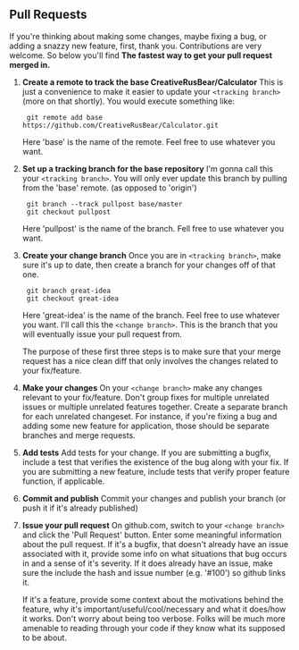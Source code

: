 Pull Requests
-------------

If you're thinking about making some changes, maybe fixing a bug, or adding a
snazzy new feature, first, thank you.  Contributions are very welcome. So below you'll find  **The
fastest way to get your pull request merged in.** 

1. **Create a remote to track the base CreativeRusBear/Calculator**
   This is just a convenience to make it easier to update your ```<tracking branch>```
   (more on that shortly).  You would execute something like:

        git remote add base https://github.com/CreativeRusBear/Calculator.git

   Here 'base' is the name of the remote.  Feel free to use whatever you want.

2. **Set up a tracking branch for the base repository**
   I'm gonna call this your ```<tracking branch>```.  You will only ever update
   this branch by pulling from the 'base' remote. (as opposed to 'origin')

        git branch --track pullpost base/master
        git checkout pullpost

   Here 'pullpost' is the name of the branch.  Fell free to use whatever you want.

3. **Create your change branch**
   Once you are in ```<tracking branch>```, make sure it's up to date, then create
   a branch for your changes off of that one.

        git branch great-idea
        git checkout great-idea

   Here 'great-idea' is the name of the branch.  Feel free to use whatever
   you want.  I'll call this the ```<change branch>```.  This is the branch that
   you will eventually issue your pull request from.

   The purpose of these first three steps is to make sure that your merge request
   has a nice clean diff that only involves the changes related to your fix/feature.

4. **Make your changes**
   On your ```<change branch>``` make any changes relevant to your fix/feature.  Don't
   group fixes for multiple unrelated issues or multiple unrelated features together.
   Create a separate branch for each unrelated changeset.  For instance, if you're
   fixing a bug and adding some new feature for application, those
   should be separate branches and merge requests.

5. **Add tests**
   Add tests for your change.  If you are submitting a bugfix, include a test that
   verifies the existence of the bug along with your fix.  If you are submitting
   a new feature, include tests that verify proper feature function, if applicable.

6. **Commit and publish**
   Commit your changes and publish your branch (or push it if it's already published)

7. **Issue your pull request**
   On github.com, switch to your ```<change branch>``` and click the 'Pull Request'
   button.  Enter some meaningful information about the pull request.  If it's a bugfix,
   that doesn't already have an issue associated with it, provide some info on what
   situations that bug occurs in and a sense of it's severity.  If it does already have
   an issue, make sure the include the hash and issue number (e.g. '#100') so github
   links it.

   If it's a feature, provide some context about the motivations behind the feature,
   why it's important/useful/cool/necessary and what it does/how it works.  Don't
   worry about being too verbose. Folks will be much more amenable to reading through
   your code if they know what its supposed to be about.
   